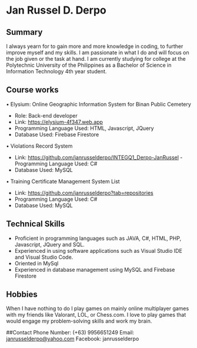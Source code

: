 # Jan Russel D. Derpo

## Summary 
I always yearn for to gain more and more knowledge in coding, to further improve myself and my skills. I am passionate in what I do and will focus on the job given or the task at hand. I am currently studying for college at the Polytechnic University of the Philippines as a Bachelor of Science in Information Technology 4th year student. 

## Course works 
•	Elysium: Online Geographic Information System for Binan Public Cemetery
  - Role: Back-end developer
  - Link: https://elysium-4f347.web.app
  - Programming Language Used: HTML, Javascript, JQuery
  - Database Used: Firebase Firestore

•	Violations Record System
  - Link: https://github.com/janrusselderpo/INTEGQ1_Derpo-JanRussel
  -Programming Language Used: C#
  - Database Used: MySQL

•	Training Certificate Management System List
  - Link: https://github.com/janrusselderpo?tab=repositories
  - Programming Language Used: C#
  - Database Used: MySQL

## Technical Skills
  - Proficient in programming languages such as JAVA, C#, HTML, PHP, Javascript, JQuery and SQL.
  - Experienced in using software applications such as Visual Studio IDE and Visual Studio Code.
  -	Oriented in MySql
  -	Experienced in database management using MySQL and Firebase Firestore

## Hobbies
When I have nothing to do I play games on mainly online multiplayer games with my friends like Valorant, LOL, or Chess.com. I love to play games that would engage my problem-solving skills and work my brain.

##Contact
Phone Number: (+63) 9956651249
Email: janrusselderpo@yahoo.com
Facebook: janrusselderpo
